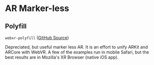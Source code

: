 # AR Marker-less

## Polyfill

 `webxr-polyfill` ([GitHub Source](https://github.com/mozilla/webxr-polyfill))

Depreciated, but useful marker less AR. It is an effort to unify ARKit and ARCore with WebVR. A few of the examples run in mobile Safari, but the best results are in Mozilla's XR Browser (native iOS app).
